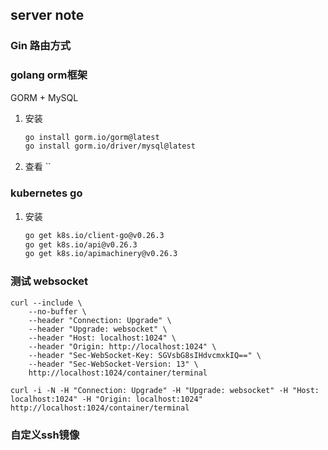 ## server note

### Gin 路由方式

### golang orm框架
GORM + MySQL

1. 安装

    ```bash
    go install gorm.io/gorm@latest
    go install gorm.io/driver/mysql@latest
    ```
    
2. 查看 ``


### kubernetes go

1. 安装

   ```bash
   go get k8s.io/client-go@v0.26.3
   go get k8s.io/api@v0.26.3
   go get k8s.io/apimachinery@v0.26.3
   ```

   

### 测试 websocket

```
curl --include \
	--no-buffer \
	--header "Connection: Upgrade" \
    --header "Upgrade: websocket" \
    --header "Host: localhost:1024" \
    --header "Origin: http://localhost:1024" \
    --header "Sec-WebSocket-Key: SGVsbG8sIHdvcmxkIQ==" \
    --header "Sec-WebSocket-Version: 13" \
    http://localhost:1024/container/terminal
```

```
curl -i -N -H "Connection: Upgrade" -H "Upgrade: websocket" -H "Host: localhost:1024" -H "Origin: localhost:1024" http://localhost:1024/container/terminal
```

### 自定义ssh镜像

